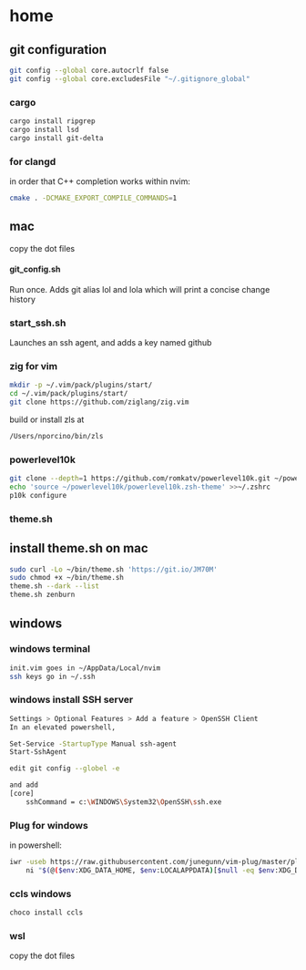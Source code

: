 # home

## git configuration

```sh
git config --global core.autocrlf false
git config --global core.excludesFile "~/.gitignore_global"
```

### cargo
```sh
cargo install ripgrep
cargo install lsd
cargo install git-delta
```
### for clangd
in order that C++ completion works within nvim:
```sh
cmake . -DCMAKE_EXPORT_COMPILE_COMMANDS=1
```
## mac

copy the dot files

#### git_config.sh
Run once. Adds git alias lol and lola which will print a concise change history


### start_ssh.sh
Launches an ssh agent, and adds a key named github

### zig for vim
```sh
mkdir -p ~/.vim/pack/plugins/start/
cd ~/.vim/pack/plugins/start/
git clone https://github.com/ziglang/zig.vim
```
build or install zls at 
```sh
/Users/nporcino/bin/zls
```

### powerlevel10k
```sh
git clone --depth=1 https://github.com/romkatv/powerlevel10k.git ~/powerlevel10k
echo 'source ~/powerlevel10k/powerlevel10k.zsh-theme' >>~/.zshrc
p10k configure
```

### theme.sh

## install theme.sh on mac

```sh
sudo curl -Lo ~/bin/theme.sh 'https://git.io/JM70M'
sudo chmod +x ~/bin/theme.sh
theme.sh --dark --list
theme.sh zenburn
```

## windows

### windows terminal

```sh
init.vim goes in ~/AppData/Local/nvim
ssh keys go in ~/.ssh
```

### windows install SSH server
```sh
Settings > Optional Features > Add a feature > OpenSSH Client
In an elevated powershell, 
```

```sh
Set-Service -StartupType Manual ssh-agent
Start-SshAgent

edit git config --globel -e

and add
[core]
    sshCommand = c:\WINDOWS\System32\OpenSSH\ssh.exe
```

### Plug for windows

in powershell:

```sh
iwr -useb https://raw.githubusercontent.com/junegunn/vim-plug/master/plug.vim |`
    ni "$(@($env:XDG_DATA_HOME, $env:LOCALAPPDATA)[$null -eq $env:XDG_DATA_HOME])/nvim-data/site/autoload/plug.vim" -Force
```

### ccls windows

```sh
choco install ccls
```

### wsl

copy the dot files


